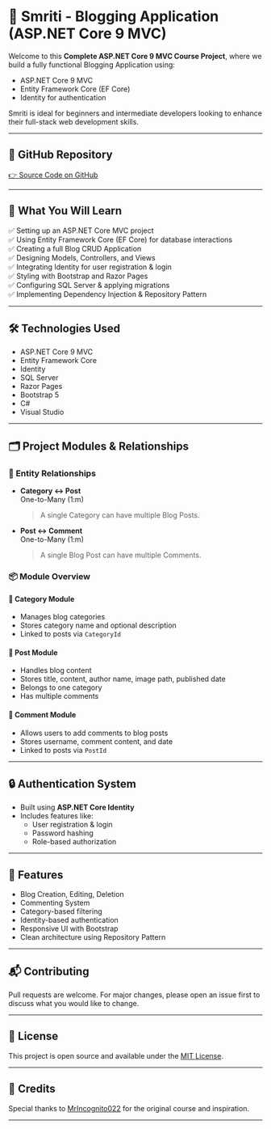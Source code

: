 # 📝 Smriti - Blogging Application (ASP.NET Core 9 MVC)

Welcome to this **Complete ASP.NET Core 9 MVC Course Project**, where we build a fully functional Blogging Application using:

- ASP.NET Core 9 MVC  
- Entity Framework Core (EF Core)  
- Identity for authentication

 Smriti is ideal for beginners and intermediate developers looking to enhance their full-stack web development skills.

---

## 🔗 GitHub Repository

[👉 Source Code on GitHub](https://github.com/moxikavaghela/BlogApp/)

---

## 📌 What You Will Learn

✅ Setting up an ASP.NET Core MVC project  
✅ Using Entity Framework Core (EF Core) for database interactions  
✅ Creating a full Blog CRUD Application  
✅ Designing Models, Controllers, and Views  
✅ Integrating Identity for user registration & login  
✅ Styling with Bootstrap and Razor Pages  
✅ Configuring SQL Server & applying migrations  
✅ Implementing Dependency Injection & Repository Pattern  

---

## 🛠️ Technologies Used

- ASP.NET Core 9 MVC  
- Entity Framework Core  
- Identity  
- SQL Server  
- Razor Pages  
- Bootstrap 5  
- C#  
- Visual Studio  

---

## 🗂️ Project Modules & Relationships

### 🧩 Entity Relationships

- **Category ↔ Post**  
  One-to-Many (1:m)  
  > A single Category can have multiple Blog Posts.

- **Post ↔ Comment**  
  One-to-Many (1:m)  
  > A single Blog Post can have multiple Comments.

### 📦 Module Overview

#### 📁 Category Module  
- Manages blog categories  
- Stores category name and optional description  
- Linked to posts via `CategoryId`

#### 📝 Post Module  
- Handles blog content  
- Stores title, content, author name, image path, published date  
- Belongs to one category  
- Has multiple comments

#### 💬 Comment Module  
- Allows users to add comments to blog posts  
- Stores username, comment content, and date  
- Linked to posts via `PostId`

---

## 🔒 Authentication System

- Built using **ASP.NET Core Identity**  
- Includes features like:
  - User registration & login  
  - Password hashing  
  - Role-based authorization  

---

## 🧪 Features

- Blog Creation, Editing, Deletion  
- Commenting System  
- Category-based filtering  
- Identity-based authentication  
- Responsive UI with Bootstrap  
- Clean architecture using Repository Pattern  

---

## 📬 Contributing

Pull requests are welcome. For major changes, please open an issue first to discuss what you would like to change.

---

## 📄 License

This project is open source and available under the [MIT License](LICENSE).

---

## 🙌 Credits

Special thanks to [MrIncognito022](https://github.com/MrIncognito022/SyncSyntax) for the original course and inspiration.

---

